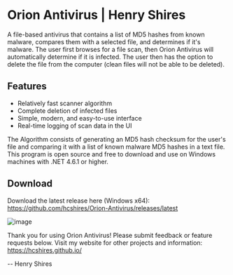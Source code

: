# Orion Antivirus | Henry Shires

A file-based antivirus that contains a list of MD5 hashes from known malware, compares them with a selected file, and determines if it's malware. The user first browses for a file scan, then Orion Antivirus will automatically determine if it is infected. The user then has the option to delete the file from the computer (clean files will not be able to be deleted).

## Features

- Relatively fast scanner algorithm
- Complete deletion of infected files
- Simple, modern, and easy-to-use interface
- Real-time logging of scan data in the UI

The Algorithm consists of generating an MD5 hash checksum for the user's file and comparing it with a list of known malware MD5 hashes in a text file. This program is open source and free to download and use on Windows machines with .NET 4.6.1 or higher.

## Download

Download the latest release here (Windows x64): https://github.com/hcshires/Orion-Antivirus/releases/latest

![image](https://user-images.githubusercontent.com/25646224/69892190-8c033100-12c8-11ea-9f4b-144e8689c46f.png)

Thank you for using Orion Antivirus! Please submit feedback or feature requests below. Visit my website for other projects and information: https://hcshires.github.io/

-- Henry Shires
